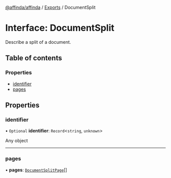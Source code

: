 [@affinda/affinda](../README.md) / [Exports](../modules.md) / DocumentSplit

# Interface: DocumentSplit

Describe a split of a document.

## Table of contents

### Properties

- [identifier](DocumentSplit.md#identifier)
- [pages](DocumentSplit.md#pages)

## Properties

### identifier

• `Optional` **identifier**: `Record`\<`string`, `unknown`\>

Any object

___

### pages

• **pages**: [`DocumentSplitPage`](DocumentSplitPage.md)[]
